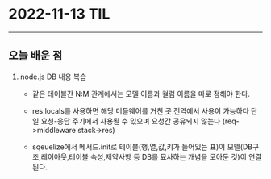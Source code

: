 # 2022-11-13 TIL

---

## 오늘 배운 점

1. node.js DB 내용 복습
    - 같은 테이블간 N:M 관계에서는 모델 이름과 컬럼 이름을 따로 정해야 한다.

    - res.locals를 사용하면 해당 미들웨어를 거친 곳 전역에서 사용이 가능하다 단일 요청-응답 주기에서 사용될 수 있으며 요청간 공유되지 않는다 (req->middleware stack->res)

    - sqeuelize에서 메서드.init로 테이블(행,열,값,키가 들어있는 표)이 모델(DB구조,레이아웃,테이블 속성,제약사항 등 DB를 묘사하는 개념을 모아둔 것)이 연결된다.